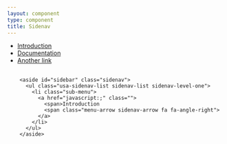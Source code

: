 ```yaml
---
layout: component
type: component
title: Sidenav
---
```


<aside id="sidebar" class="sidenav">
  <ul class="usa-sidenav-list sidenav-list sidenav-level-one">
    <li class="sub-menu">
      <a href="javascript:;" class="">
        <span>Introduction</span>
        <span class="menu-arrow sidenav-arrow fa fa-angle-right"></span>
      </a>
    </li>     
    <li class="sub-menu">
      <a href="javascript:;" class="">
        <span>Documentation</span>
        <span class="menu-arrow sidenav-arrow fa fa-angle-right"></span>
      </a>
    </li>
    <li class="sub-menu">
      <a href="javascript:;" class="">
        <span>Another link</span>
        <span class="menu-arrow sidenav-arrow fa fa-angle-right"></span>
      </a>
    </li>
  </ul>
</aside>

<pre>
  <code>
    &lt;aside id="sidebar" class="sidenav">
      &lt;ul class="usa-sidenav-list sidenav-list sidenav-level-one">
        &lt;li class="sub-menu">
          &lt;a href="javascript:;" class="">
            &lt;span>Introduction</span>
            &lt;span class="menu-arrow sidenav-arrow fa fa-angle-right"></span>
          &lt;/a>
        &lt;/li>    
      &lt;/ul>
    &lt;/aside>
  </code>
</pre>
